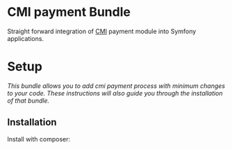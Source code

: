 # CMI payment Bundle
Straight forward integration of [CMI](http://www.cmi.co.ma/) payment module into Symfony applications.

# Setup
*This bundle allows you to add cmi payment process with minimum changes to your code. These instructions will also guide you through the installation of that bundle.*

## Installation
Install with composer: